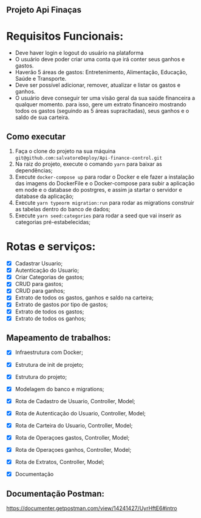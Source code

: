 ## Projeto Api Finaças

# Requisitos Funcionais:

- Deve haver login e logout do usuário na plataforma
- O usuário deve poder criar uma conta que irá conter seus ganhos e gastos.
- Haverão 5 áreas de gastos: Entretenimento, Alimentação, Educação, Saúde e Transporte.
- Deve ser possível adicionar, remover, atualizar e listar os gastos e ganhos.
- O usuário deve conseguir ter uma visão geral da sua saúde financeira a qualquer momento. para isso, gere um extrato financeiro mostrando todos os gastos (seguindo as 5 áreas supracitadas), seus ganhos e o saldo de sua carteira.

## Como executar

1. Faça o clone do projeto na sua máquina `git@github.com:salvatoreDeploy/Api-finance-control.git`
2. Na raiz do projeto, execute o comando `yarn` para baixar as dependências;
3. Execute `docker-compose up` para rodar o Docker e ele fazer a instalação das imagens do DockerFile e o Docker-compose para subir a aplicação em node e o database do postrgres, e assim ja startar o servidor e database da aplicação;
4. Execute `yarn typeorm migration:run` para rodar as migrations construir as tabelas dentro do banco de dados;
5. Execute `yarn seed:categories` para rodar a seed que vai inserir as categorias pré-estabelecidas;

# Rotas e serviços:

- [x] Cadastrar Usuario;
- [x] Autenticação do Usuario;
- [x] Criar Categorias de gastos;
- [x] CRUD para gastos;
- [x] CRUD para ganhos;
- [x] Extrato de todos os gastos, ganhos e saldo na carteira;
- [x] Extrato de gastos por tipo de gastos;
- [x] Extrato de todos os gastos;
- [x] Extrato de todos os ganhos;

## Mapeamento de trabalhos:

- [x] Infraestrutura com Docker;
- [x] Estrutura de init de projeto;
- [x] Estrutura do projeto;
- [x] Modelagem do banco e migrations;
- [x] Rota de Cadastro de Usuario, Controller, Model;
- [x] Rota de Autenticação do Usuario, Controller, Model;

- [x] Rota de Carteira do Usuario, Controller, Model;
- [x] Rota de Operaçoes gastos, Controller, Model;
- [x] Rota de Operaçoes ganhos, Controller, Model;
- [x] Rota de Extratos, Controller, Model;

- [x] Documentação

## Documentação Postman:

https://documenter.getpostman.com/view/14241427/UyrHftE6#intro
